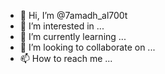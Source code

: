- 👋 Hi, I’m @7amadh_al700t
- 👀 I’m interested in ...
- 🌱 I’m currently learning ...
- 💞️ I’m looking to collaborate on ...
- 📫 How to reach me ...

<!---
Al700t/Al700t is a ✨ special ✨ repository because its `README.md` (this file) appears on your GitHub profile.
You can click the Preview link to take a look at your changes.
--->
